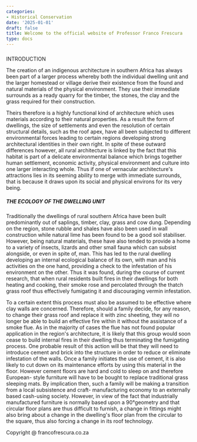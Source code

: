 ```yaml
---
categories:
- Historical Conservation
date: '2025-01-01'
draft: false
title: Welcome to the official website of Professor Franco Frescura
type: docs
---
```


#####   
INTRODUCTION

The creation of an indigenous architecture in southern Africa has always been part of a larger process whereby both the individual dwelling unit and the larger homestead or village derive their existence from the found and natural materials of the physical environment. They use their immediate surrounds as a ready quarry for the timber, the stones, the clay and the grass required for their construction.

Theirs therefore is a highly functional kind of architecture which uses materials according to their natural properties. As a result the form of dwellings, the size of settlements and even the resolution of certain structural details, such as the roof apex, have all been subjected to different environmental forces leading to certain regions developing strong architectural identities in their own right. In spite of these outward differences however, all rural architecture is linked by the fact that this habitat is part of a delicate environmental balance which brings together human settlement, economic activity, physical environment and culture into one larger interacting whole. Thus if one of vernacular architecture's attractions lies in its seeming ability to merge with immediate surrounds, that is because it draws upon its social and physical environs for its very being.

##### THE ECOLOGY OF THE DWELLING UNIT

Traditionally the dwellings of rural southern Africa have been built predominantly out of saplings, timber, clay, grass and cow dung. Depending on the region, stone rubble and shales have also been used in wall construction while natural lime has been found to be a good soil stabiliser. However, being natural materials, these have also tended to provide a home to a variety of insects, lizards and other small fauna which can subsist alongside, or even in spite of, man. This has led to the rural dwelling developing an internal ecological balance of its own, with man and his activities on the one hand, providing a check to the infestation of his environment on the other. Thus it was found, during the course of current research, that when rural residents built fires in their dwellings for both heating and cooking, their smoke rose and percolated through the thatch grass roof thus effectively fumigating it and discouraging vermin infestation.

To a certain extent this process must also be assumed to be effective where clay walls are concerned. Therefore, should a family decide, for any reason, to change their grass roof and replace it with zinc sheeting, they will no longer be able to build an effective fire within it without the assistance of a smoke flue. As in the majority of cases the flue has not found popular application in the region's architecture, it is likely that this group would soon cease to build internal fires in their dwelling thus terminating the fumigating process. One probable result of this action will be that they will need to introduce cement and brick into the structure in order to reduce or eliminate infestation of the walls. Once a family initiates the use of cement, it is also likely to cut down on its maintenance efforts by using this material in the floor. However cement floors are hard and cold to sleep on and therefore European- style furniture will have to be bought to replace traditional grass sleeping mats. By implication then, such a family will be making a transition from a local subsistence and craft- manufacturing economy to an externally based cash-using society. However, in view of the fact that industrially manufactured furniture is normally based upon a 90°geometry and that circular floor plans are thus difficult to furnish, a change in fittings might also bring about a change in the dwelling's floor plan from the circular to the square, thus also forcing a change in its roof technology.

Copyright @ francofrescura.co.za